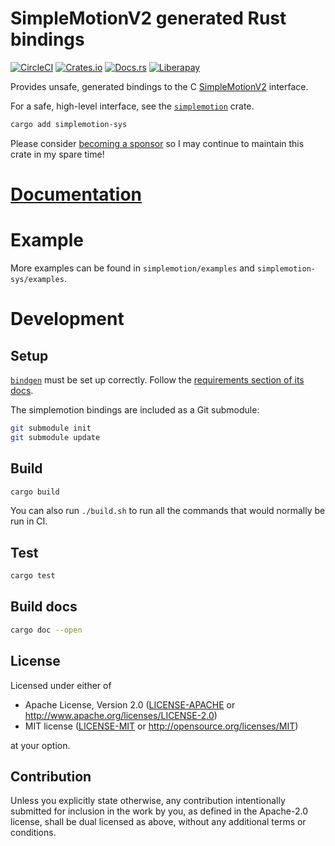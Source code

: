 # SimpleMotionV2 generated Rust bindings

[![CircleCI](https://circleci.com/gh/jamwaffles/simplemotion-rs.svg?style=shield)](https://circleci.com/gh/jamwaffles/simplemotion-rs)
[![Crates.io](https://img.shields.io/crates/v/simplemotion-sys.svg)](https://crates.io/crates/simplemotion-sys)
[![Docs.rs](https://docs.rs/simplemotion-sys/badge.svg)](https://docs.rs/simplemotion-sys)
[![Liberapay](https://img.shields.io/badge/donate-liberapay-yellow.svg)](https://liberapay.com/jamwaffles)

Provides unsafe, generated bindings to the C [SimpleMotionV2](https://github.com/GraniteDevices/SimpleMotionV2) interface.

For a safe, high-level interface, see the [`simplemotion`](https://crates.io/crates/simplemotion) crate.

```bash
cargo add simplemotion-sys
```

Please consider [becoming a sponsor](https://github.com/sponsors/jamwaffles/) so I may continue to maintain this crate in my spare time!

# [Documentation](https://docs.rs/simplemotion-sys)

# Example

More examples can be found in `simplemotion/examples` and `simplemotion-sys/examples`.

# Development

## Setup

[`bindgen`](https://github.com/rust-lang/rust-bindgen) must be set up correctly. Follow the [requirements section of its docs](https://rust-lang.github.io/rust-bindgen/requirements.html).

The simplemotion bindings are included as a Git submodule:

```bash
git submodule init
git submodule update
```

## Build

```bash
cargo build
```

You can also run `./build.sh` to run all the commands that would normally be run in CI.

## Test

```bash
cargo test
```

## Build docs

```bash
cargo doc --open
```

## License

Licensed under either of

- Apache License, Version 2.0 ([LICENSE-APACHE](LICENSE-APACHE) or
  http://www.apache.org/licenses/LICENSE-2.0)
- MIT license ([LICENSE-MIT](LICENSE-MIT) or http://opensource.org/licenses/MIT)

at your option.

## Contribution

Unless you explicitly state otherwise, any contribution intentionally submitted for inclusion in the
work by you, as defined in the Apache-2.0 license, shall be dual licensed as above, without any
additional terms or conditions.
